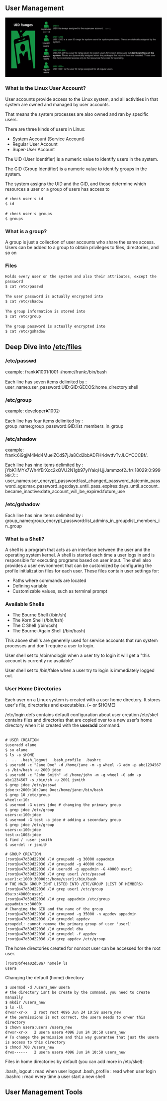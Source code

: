 ## User Management

![UID Ranges](../images/uid_ranges.png)

### What is the Linux User Account?

User accounts provide access to the Linux system, and all activities in that system are owned and managed by user accounts. 

That means the system processes are also owned and ran by specific users.

There are three kinds of users in Linux:
* System Account (Service Account)
* Regular User Account 
* Super-User Account

The UID (User Identifier) is a numeric value to identify users in the system.

The GID (Group Identifier) is a numeric value to identify groups in the system.

The system assigns the UID and the GID, and those determine which resources a user or a group of users has access to

```
# check user's id
$ id 

# check user's groups
$ groups 
```

### What is a group?
A group is just a collection of user accounts who share the same access. Users can be added to a group to obtain privileges to files, directories, and so on

### Files

```
Holds every user on the system and also their attributes, except the password
$ cat /etc/passwd

The user password is actually encrypted into
$ cat /etc/shadow

The group information is stored into
$ cat /etc/group

The group password is actually encrypted into
$ cat /etc/gshadow
```

## Deep Dive into [/etc/files]((https://learning.lpi.org/pt/learning-materials/010-160/5/5.2/5.2_01/))

### /etc/passwd

example: frank:x:1001:1001::/home/frank:/bin/bash

Each line has seven items delimited by : 
user_name:user_password:UID:GID:GECOS:home_directory:shell

### /etc/group

example: developer:x:1002:

Each line has four items delimited by : 
group_name:group_password:GID:list_members_in_group

### /etc/shadow
example: frank:$6$i9gjM4Md4MuelZCd$7jJa8Cd2bbADFH4dwtfvTvJLOYCCCBf/.

Each line has nine items delimited by : 
jYbK1IMYx7Wh4fErXcc2xQVU2N1gb97yIYaiqH.jjJammzof2Jfr/:18029:0:99999:7:::
user_name:user_encrypt_password:last_changed_password_date:min_password_age:max_password_age:days_until_pass_expires:days_until_account_became_inactive:date_account_will_be_expired:future_use

### /etc/gshadow

Each line has nine items delimited by : 
group_name:group_encrypt_password:list_admins_in_group:list_members_in_group


### What is a Shell?

A shell is a program that acts as an interface between the user and the operating system kernel. A shell is started each time a user logs in and is responsible for executing programs based on user input. The shell also provides a user environment that can be customized by configuring the profile initialization files for each user. These files contain user settings for:

- Paths where commands are located
- Defining variable
- Customizable values, such as terminal prompt

### Available Shells
- The Bourne Shell (/bin/sh)
- The Korn Shell (/bin/ksh)
- The C Shell (/bin/csh)
- The Bourne-Again Shell (/bin/bash)

This above shell's are generelly used for service accounts that run system processes and don't require a user to login.

User shell set to /sbin/nologin when a user try to login it will get a "this account is currently no available"

User shell set to /bin/false when a user try to login is immediately logged out.

### User Home Directories

Each user on a Linux system is created with a user home directory. It stores user's file, directories and executables. (~ or $HOME)

/etc/login.defs contains default configuration about user creation
/etc/skel contains files and directories that are copied over to a new user's home directory when it is created with the **useradd** command.

```

# USER CREATION
$useradd alane
$ su alane
$ ls -a $HOME
.  ..  .bash_logout  .bash_profile  .bashrc
$ useradd -c "Jane Doe" -d /home/jane -m -g wheel -G adm -p abc1234567 -s /bin/bash -u 2000 jdoe
$ useradd -c "John Smith" -d /home/john -m -g wheel -G adm -p abc1234567 -s /bin/sh -u 2001 jsmith
$ grep jdoe /etc/passwd
jdoe:x:2000:10:Jane Doe:/home/jane:/bin/bash
$ grep 10 /etc/group
wheel:x:10:
$ usermod -G users jdoe # changing the primary group
$ grep jdoe /etc/group
users:x:100:jdoe
$ usermod -G test -a jdoe # adding a secondary group
$ grep jdoe /etc/group
users:x:100:jdoe
test:x:1003:jdoe
$ find / -user jsmith
$ userdel -r jsmith
```

```
# GROUP CREATION
[root@a47d39d22036 /]# groupadd -g 30000 appadmin
[root@a47d39d22036 /]# groupadd -g 40000 dba     
[root@a47d39d22036 /]# useradd -g appadmin -G 40000 user1
[root@a47d39d22036 /]# grep user1 /etc/passwd
user1:x:1000:30000::/home/user1:/bin/bash
# THE MAIN GROUP ISNT LISTED INTO /ETC/GROUP (LIST OF MEMBERS)
[root@a47d39d22036 /]# grep user1 /etc/group 
dba:x:40000:user1 
[root@a47d39d22036 /]# grep appadmin /etc/group
appadmin:x:30000:
# Changing the GID and the name of the group
[root@a47d39d22036 /]# groupmod -g 35000 -n appdev appadmin 
[root@a47d39d22036 /]# groupdel appdev  
groupdel: cannot remove the primary group of user 'user1'
[root@a47d39d22036 /]# groupdel dba   
[root@a47d39d22036 /]# groupdel -f appdev
[root@a47d39d22036 /]# grep appdev /etc/group
```

The home directories created for nonroot user can be accessed for the root user. 
```
[root@bf4ea02d58a7 home]# ls
usera
```

Changing the default (home) directory
```
$ usermod -d /usera_new usera
# the directory isnt be create by the command, you need to create manually
$ mkdir /usera_new 
$ ls -ll
drwxr-xr-x   2 root root 4096 Jun 24 10:58 usera_new
# the permissions is not correct, the usera needs to onwer this directory
$ chown usera:usera /usera_new
drwxr-xr-x   2 usera usera 4096 Jun 24 10:58 usera_new
# To change the permission and this way guarantee that just the usera is access to this directory
$ chmod 700 /usera_new 
drwx------   2 usera usera 4096 Jun 24 10:58 usera_new
```

Files in home directories by default (you can add more in /etc/skel):

.bash_logout  : read when user logout
.bash_profile : read when user login
.bashrc       : read every time a user start a new shell

## User Management Tools

